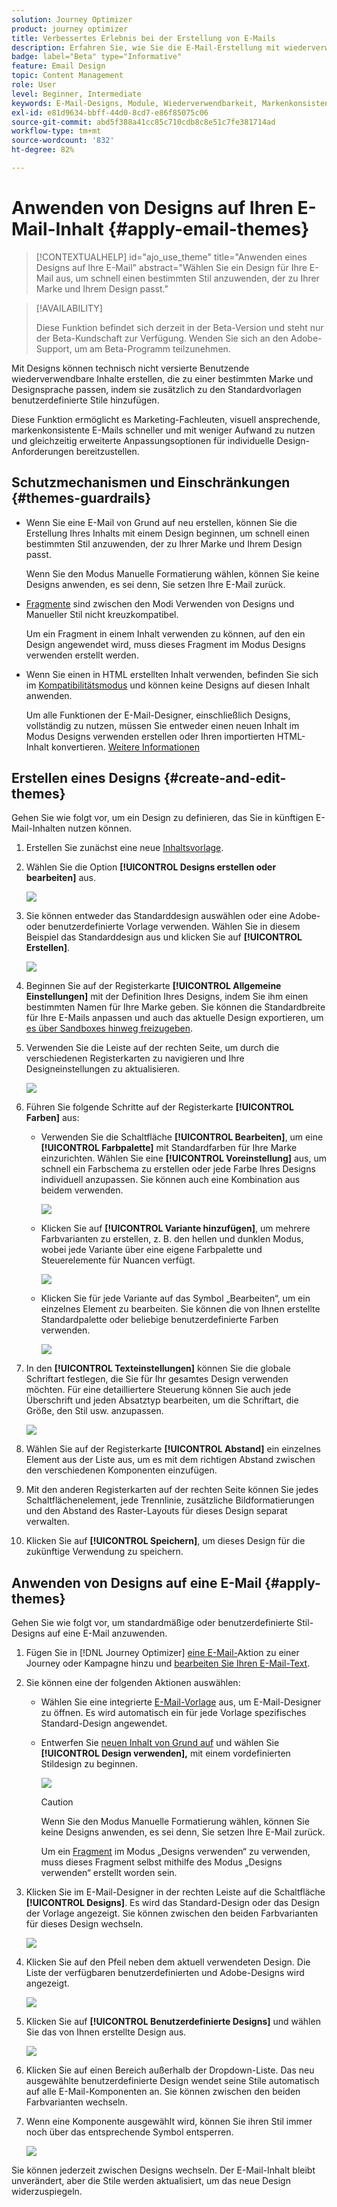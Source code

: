 ```yaml
---
solution: Journey Optimizer
product: journey optimizer
title: Verbessertes Erlebnis bei der Erstellung von E-Mails
description: Erfahren Sie, wie Sie die E-Mail-Erstellung mit wiederverwendbaren Designs und Modulen optimieren können, um die Konsistenz und Effizienz von Designs in Ihren Kampagnen sicherzustellen.
badge: label="Beta" type="Informative"
feature: Email Design
topic: Content Management
role: User
level: Beginner, Intermediate
keywords: E-Mail-Designs, Module, Wiederverwendbarkeit, Markenkonsistenz, E-Mail-Design, benutzerdefiniertes CSS, Optimierung für Mobilgeräte
exl-id: e81d9634-bbff-44d0-8cd7-e86f85075c06
source-git-commit: abd5f388a41cc85c710cdb8c8e51c7fe381714ad
workflow-type: tm+mt
source-wordcount: '832'
ht-degree: 82%

---
```


# Anwenden von Designs auf Ihren E-Mail-Inhalt {#apply-email-themes}

>[!CONTEXTUALHELP]
>id="ajo_use_theme"
>title="Anwenden eines Designs auf Ihre E-Mail"
>abstract="Wählen Sie ein Design für Ihre E-Mail aus, um schnell einen bestimmten Stil anzuwenden, der zu Ihrer Marke und Ihrem Design passt."

<!--This documentation provides a comprehensive guide to using themes to streamline your email creation process. With the ability to define reusable themes and leverage pre-designed modules, marketers can create professional, brand-aligned emails faster and with less effort.-->

>[!AVAILABILITY]
>
>Diese Funktion befindet sich derzeit in der Beta-Version und steht nur der Beta-Kundschaft zur Verfügung. Wenden Sie sich an den Adobe-Support, um am Beta-Programm teilzunehmen.

Mit Designs können technisch nicht versierte Benutzende wiederverwendbare Inhalte erstellen, die zu einer bestimmten Marke und Designsprache passen, indem sie zusätzlich zu den Standardvorlagen benutzerdefinierte Stile hinzufügen<!-- to achieve brand specific results-->.

Diese Funktion ermöglicht es Marketing-Fachleuten, visuell ansprechende, markenkonsistente E-Mails schneller und mit weniger Aufwand zu nutzen und gleichzeitig erweiterte Anpassungsoptionen für individuelle Design-Anforderungen bereitzustellen.

<!--What is the Enhanced Email Authoring Experience?

This feature introduces two key components to simplify and enhance email creation:

* **Theme Management System**: A centralized system for creating, customizing, and applying reusable themes to emails. Themes ensure consistent styling across campaigns and eliminate the need for repetitive manual styling.

* **Modules**: Pre-designed, reusable content blocks that abstract common email elements (e.g., titles, descriptions, images, and links). Modules are built using customizable low-level components, offering flexibility while maintaining design standards.

Key Benefits:

- **Consistency**: Ensure all emails align with your brand's design guidelines.
- **Efficiency**: Save time by reusing themes and modules across campaigns.
- **Customization**: Add custom CSS and mobile-specific styles for advanced designs.
- **Scalability**: Eliminate repetitive styling tasks, enabling faster email creation.-->

## Schutzmechanismen und Einschränkungen {#themes-guardrails}

* Wenn Sie eine E-Mail von Grund auf neu erstellen, können Sie die Erstellung Ihres Inhalts mit einem Design beginnen, um schnell einen bestimmten Stil anzuwenden, der zu Ihrer Marke und Ihrem Design passt.

  Wenn Sie den Modus Manuelle Formatierung wählen, können Sie keine Designs anwenden, es sei denn, Sie setzen Ihre E-Mail zurück.

* [Fragmente](../content-management/fragments.md) sind zwischen den Modi Verwenden von Designs und Manueller Stil nicht kreuzkompatibel.

  Um ein Fragment in einem Inhalt verwenden zu können, auf den ein Design angewendet wird, muss dieses Fragment im Modus Designs verwenden erstellt werden.

* Wenn Sie einen in HTML erstellten Inhalt verwenden, befinden Sie sich im [Kompatibilitätsmodus](existing-content.md) und können keine Designs auf diesen Inhalt anwenden.

  Um alle Funktionen der E-Mail-Designer, einschließlich Designs, vollständig zu nutzen, müssen Sie entweder einen neuen Inhalt im Modus Designs verwenden erstellen oder Ihren importierten HTML-Inhalt konvertieren. [Weitere Informationen](existing-content.md)

<!--If using a content created in Manual Styling mode or HTML, you cannot apply themes to this content. You must create a new content in Use Themes mode.

If you apply a theme to a content using a [fragment](../content-management/fragments.md) created in Manual Styling mode, the rendering may not be optimal.-->

## Erstellen eines Designs {#create-and-edit-themes}

Gehen Sie wie folgt vor, um ein Design zu definieren, das Sie in künftigen E-Mail-Inhalten nutzen können.

1. Erstellen Sie zunächst eine neue [Inhaltsvorlage](../content-management/create-content-templates.md).

1. Wählen Sie die Option **[!UICONTROL Designs erstellen oder bearbeiten]** aus.

   ![](assets/theme-create.png)

1. Sie können entweder das Standarddesign auswählen oder eine Adobe- oder benutzerdefinierte Vorlage verwenden. Wählen Sie in diesem Beispiel das Standarddesign aus und klicken Sie auf **[!UICONTROL Erstellen]**.

   ![](assets/theme-select.png)

1. Beginnen Sie auf der Registerkarte **[!UICONTROL Allgemeine Einstellungen]** mit der Definition Ihres Designs, indem Sie ihm einen bestimmten Namen für Ihre Marke geben. Sie können die Standardbreite für Ihre E-Mails anpassen und auch das aktuelle Design exportieren, um [es über Sandboxes hinweg freizugeben](../configuration/copy-objects-to-sandbox.md).

   <!--![](assets/theme-general-settings.png)-->

1. Verwenden Sie die Leiste auf der rechten Seite, um durch die verschiedenen Registerkarten zu navigieren und Ihre Designeinstellungen zu aktualisieren.

   ![](assets/theme-right-pane.png)

1. Führen Sie folgende Schritte auf der Registerkarte **[!UICONTROL Farben]** aus:

   * Verwenden Sie die Schaltfläche **[!UICONTROL Bearbeiten]**, um eine **[!UICONTROL Farbpalette]** mit Standardfarben für Ihre Marke einzurichten. Wählen Sie eine **[!UICONTROL Voreinstellung]** aus, um schnell ein Farbschema zu erstellen oder jede Farbe Ihres Designs individuell anzupassen. Sie können auch eine Kombination aus beidem verwenden.

     ![](assets/theme-colors.gif)

   * Klicken Sie auf **[!UICONTROL Variante hinzufügen]**, um mehrere Farbvarianten zu erstellen, z. B. den hellen und dunklen Modus, wobei jede Variante über eine eigene Farbpalette und Steuerelemente für Nuancen verfügt.

     ![](assets/theme-colors-variant.png)

   * Klicken Sie für jede Variante auf das Symbol „Bearbeiten“, um ein einzelnes Element zu bearbeiten. Sie können die von Ihnen erstellte Standardpalette oder beliebige benutzerdefinierte Farben verwenden.

     ![](assets/theme-colors-edit-variant.gif)

1. In den **[!UICONTROL Texteinstellungen]** können Sie die globale Schriftart festlegen, die Sie für Ihr gesamtes Design verwenden möchten. Für eine detailliertere Steuerung können Sie auch jede Überschrift und jeden Absatztyp bearbeiten, um die Schriftart, die Größe, den Stil usw. anzupassen.

   ![](assets/theme-text.png)

1. Wählen Sie auf der Registerkarte **[!UICONTROL Abstand]** ein einzelnes Element aus der Liste aus, um es mit dem richtigen Abstand zwischen den verschiedenen Komponenten einzufügen.

   <!--![](assets/theme-spacing.png)-->

1. Mit den anderen Registerkarten auf der rechten Seite können Sie jedes Schaltflächenelement, jede Trennlinie, zusätzliche Bildformatierungen und den Abstand des Raster-Layouts für dieses Design separat verwalten.

   <!--![](assets/theme-buttons.png)-->

1. Klicken Sie auf **[!UICONTROL Speichern]**, um dieses Design für die zukünftige Verwendung zu speichern.

## Anwenden von Designs auf eine E-Mail {#apply-themes}

Gehen Sie wie folgt vor, um standardmäßige oder benutzerdefinierte Stil-Designs auf eine E-Mail anzuwenden.

1. Fügen Sie in [!DNL Journey Optimizer] [eine E-Mail-](create-email.md)Aktion zu einer Journey oder Kampagne hinzu und [bearbeiten Sie Ihren E-Mail-Text](get-started-email-design.md#key-steps).

1. Sie können eine der folgenden Aktionen auswählen:

   * Wählen Sie eine integrierte [E-Mail-Vorlage](use-email-templates.md) aus, um E-Mail-Designer zu öffnen. Es wird automatisch ein für jede Vorlage spezifisches Standard-Design angewendet.

   * Entwerfen Sie [neuen Inhalt von Grund auf](content-from-scratch.md) und wählen Sie **[!UICONTROL Design verwenden],** mit einem vordefinierten Stildesign zu beginnen.

     ![](assets/theme-from-scratch.png)

     >[!CAUTION]
     >
     >Wenn Sie den Modus Manuelle Formatierung wählen, können Sie keine Designs anwenden, es sei denn, Sie setzen Ihre E-Mail zurück.
     >
     >Um ein [Fragment](../content-management/fragments.md) im Modus „Designs verwenden“ zu verwenden, muss dieses Fragment selbst mithilfe des Modus „Designs verwenden“ erstellt worden sein.

1. Klicken Sie im E-Mail-Designer in der rechten Leiste auf die Schaltfläche **[!UICONTROL Designs]**. Es wird das Standard-Design oder das Design der Vorlage angezeigt. Sie können zwischen den beiden Farbvarianten für dieses Design wechseln.

   ![](assets/theme-default-hero.png)

1. Klicken Sie auf den Pfeil neben dem aktuell verwendeten Design. Die Liste der verfügbaren benutzerdefinierten und Adobe-Designs wird angezeigt.

   ![](assets/theme-hero-change.png)

1. Klicken Sie auf **[!UICONTROL Benutzerdefinierte Designs]** und wählen Sie das von Ihnen erstellte Design aus.

   ![](assets/theme-select-custom.png)

1. Klicken Sie auf einen Bereich außerhalb der Dropdown-Liste. Das neu ausgewählte benutzerdefinierte Design wendet seine Stile automatisch auf alle E-Mail-Komponenten an. Sie können zwischen den beiden Farbvarianten wechseln.

1. Wenn eine Komponente ausgewählt wird, können Sie ihren Stil immer noch über das entsprechende Symbol entsperren.

   ![](assets/theme-unlock-style.png)

Sie können jederzeit zwischen Designs wechseln. Der E-Mail-Inhalt bleibt unverändert, aber die Stile werden aktualisiert, um das neue Design widerzuspiegeln.

<!--
>[!NOTE]
> - Themes apply styles globally. Ensure your theme is finalized before applying it to multiple emails.
> - Switching themes may override custom styles applied to individual components.

>[!CAUTION]
> - When using fragments, the email's theme will override the fragment's styles. A warning will be displayed in the editor if there is a conflict.

## Example Use Cases {#example-use-cases}

### 1. Creating a New Theme
- A marketer creates a theme with their brand's colors, fonts, and button styles.
- The theme is saved and reused across multiple email campaigns.

### 2. Switching Themes
- A marketer applies a holiday-themed design to an existing email by switching to a pre-designed holiday theme.-->
